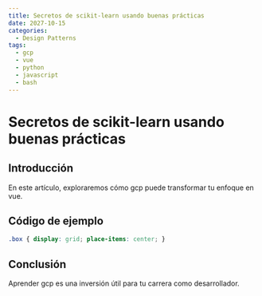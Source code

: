 ```yaml
---
title: Secretos de scikit-learn usando buenas prácticas
date: 2027-10-15
categories:
  - Design Patterns
tags:
  - gcp
  - vue
  - python
  - javascript
  - bash
---
```


# Secretos de scikit-learn usando buenas prácticas

## Introducción

En este artículo, exploraremos cómo gcp puede transformar tu enfoque en vue.

## Código de ejemplo

```css
.box { display: grid; place-items: center; }
```

## Conclusión

Aprender gcp es una inversión útil para tu carrera como desarrollador.